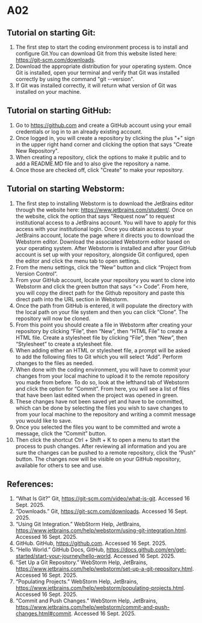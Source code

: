 # A02

## Tutorial on starting Git: ## 
1. The first step to start the coding environment process is to install and configure Git.You can download Git from this website listed here: https://git-scm.com/downloads.
2. Download the appropriate distribution for your operating system.
Once Git is installed, open your terminal and verify that Git was installed correctly by using the command "git --version". 
3. If Git was installed correctly, it will return what version of Git was installed on your machine.

## Tutorial on starting GitHub: ##
1. Go to https://github.com and create a GitHub account using your email credentials or log in to an already existing account.
2. Once logged in, you will create a repository by clicking the plus "+" sign in the upper right hand corner and clicking the option that says "Create New Repository".
3. When creating a repository, click the options to make it public and to add a README.MD file and to also give the repository a name. 
4. Once those are checked off, click "Create" to make your repository.

## Tutorial on starting Webstorm: ##
1. The first step to installing Webstorm is to download the JetBrains editor through the website here: https://www.jetbrains.com/student/. Once on the website, click the option that says "Request now" to request institutional access to a JetBrains account. You will have to apply for this access with your institutional login. Once you obtain access to your JetBrains account, locate the page where it directs you to download the Webstorm editor. Download the associated Webstorm editor based on your operating system.
After Webstorm is installed and after your GitHub account is set up with your repository, alongside Git configured, open the editor and click the menu tab to open settings.
2. From the menu settings, click the “New” button and click “Project from Version Control”.
3. From your GitHub account, locate your repository you want to clone into Webstorm and click the green button that says “<> Code”. From here, you will copy the direct path for the Github repository and paste this direct path into the URL section in Webstorm.
4. Once the path from GitHub is entered, it will populate the directory with the local path on your file system and then you can click “Clone”. The repository will now be cloned.
5. From this point you should create a file in Webstorm after creating your repository by clicking “File”, then “New”, then “HTML File” to create a HTML file. Create a stylesheet file by clicking “File”, then “New”, then “Stylesheet” to create a stylesheet file.
6. When adding either an HTML or stylesheet file, a prompt will be asked to add the following files to Git which you will select “Add”. Perform changes to the files as needed.
7. When done with the coding environment, you will have to commit your changes from your local machine to upload it to the remote repository you made from before. To do so, look at the lefthand tab of Webstorm and click the option for “Commit”. From here, you will see a list of files that have been last edited when the project was opened in green.
8. These changes have not been saved yet and have to be committed, which can be done by selecting the files you wish to save changes to from your local machine to the repository and writing a commit message you would like to save. 
9. Once you selected the files you want to be committed and wrote a message, click the “Commit” button. 
10. Then click the shortcut Ctrl + Shift + K to open a menu to start the process to push changes. After reviewing all information and you are sure the changes can be pushed to a remote repository, click the “Push” button. The changes now will be visible on your GitHub repository, available for others to see and use.

## References: ##
1. “What Is Git?” Git, https://git-scm.com/video/what-is-git. Accessed 16 Sept. 2025.
2. “Downloads.” Git, https://git-scm.com/downloads. Accessed 16 Sept. 2025.
3. “Using Git Integration.” WebStorm Help, JetBrains, https://www.jetbrains.com/help/webstorm/using-git-integration.html. Accessed 16 Sept. 2025.
4. GitHub. GitHub, https://github.com. Accessed 16 Sept. 2025.
5. “Hello World.” GitHub Docs, GitHub, https://docs.github.com/en/get-started/start-your-journey/hello-world. Accessed 16 Sept. 2025.
6. “Set Up a Git Repository.” WebStorm Help, JetBrains, https://www.jetbrains.com/help/webstorm/set-up-a-git-repository.html. Accessed 16 Sept. 2025.
7. “Populating Projects.” WebStorm Help, JetBrains, https://www.jetbrains.com/help/webstorm/populating-projects.html. Accessed 16 Sept. 2025.
8. “Commit and Push Changes.” WebStorm Help, JetBrains, https://www.jetbrains.com/help/webstorm/commit-and-push-changes.html#commit. Accessed 16 Sept. 2025.

